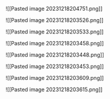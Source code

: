 
![[Pasted image 20231218204751.png]]



![[Pasted image 20231218203526.png]]

![[Pasted image 20231218203533.png]]

![[Pasted image 20231218203458.png]]


![[Pasted image 20231218203448.png]]


![[Pasted image 20231218203453.png]]

![[Pasted image 20231218203609.png]]


![[Pasted image 20231218203615.png]]








